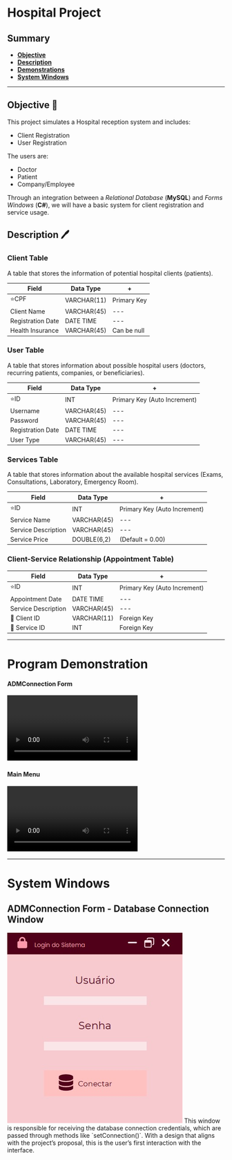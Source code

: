 # Hospital Project

## Summary
- [**Objective**](/README(pt-br).md/#objetivo)
- [**Description**](/README(pt-br).md/#descrição)
- [**Demonstrations**](/README(pt-br).md/#demonstração-do-programa)
- [**System Windows**](/README(pt-br).md/#janelas-do-sistema)
***

## Objective 🎯
This project simulates a Hospital reception system and includes:
- Client Registration
- User Registration
  
The users are:  
- Doctor
- Patient
- Company/Employee

Through an integration between a *Relational Database* (**MySQL**) and *Forms Windows* (**C#**), we will have a basic system for client registration and service usage.

## Description 🖊️

### Client Table
A table that stores the information of potential hospital clients (patients).

Field | Data Type | +
---|---|---
⭐CPF | VARCHAR(11) | Primary Key
Client Name | VARCHAR(45) | ---
Registration Date | DATE TIME | ---
Health Insurance | VARCHAR(45) | Can be null

### User Table
A table that stores information about possible hospital users (doctors, recurring patients, companies, or beneficiaries).

Field | Data Type | +
---|---|---
⭐ID | INT | Primary Key (Auto Increment)
Username | VARCHAR(45) | ---
Password | VARCHAR(45) | ---
Registration Date | DATE TIME | ---
User Type | VARCHAR(45) | ---

### Services Table
A table that stores information about the available hospital services (Exams, Consultations, Laboratory, Emergency Room).

Field | Data Type | +
---|---|---
⭐ID | INT | Primary Key (Auto Increment)
Service Name | VARCHAR(45) | ---
Service Description | VARCHAR(45) | ---
Service Price | DOUBLE(6,2) | (Default = 0.00)

### Client-Service Relationship (Appointment Table)
Field | Data Type | +
---|---|---
⭐ID | INT | Primary Key (Auto Increment)
Appointment Date | DATE TIME | ---
Service Description | VARCHAR(45) | ---
🔑 Client ID | VARCHAR(11) | Foreign Key
🔑 Service ID | INT | Foreign Key

***
# Program Demonstration

#### ADMConnection Form
<video width=60% alt="ADM Connection Demonstration" src="https://user-images.githubusercontent.com/98099656/228383875-c5ba088c-b148-4af8-89f0-c2a03d9b27c1.mp4"></video>

#### Main Menu
<video width=60% alt="Main Menu Demonstration" src="https://user-images.githubusercontent.com/98099656/228383935-8313269d-6f62-4de2-a515-0981eda174d6.mp4"></video>

***
# System Windows

## ADMConnection Form - Database Connection Window
<img src="/program-demo/ADMConnection.jpg" alt="ADM Connection Window">
This window is responsible for receiving the database connection credentials, which are passed through methods like `setConnection()`. With a design that aligns with the project’s proposal, this is the user’s first interaction with the interface.
